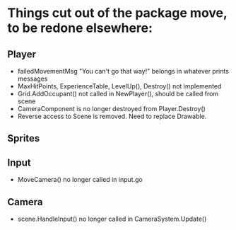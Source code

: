 # Things cut out of the package move, to be redone elsewhere:

## Player

* failedMovementMsg "You can't go that way!" belongs in whatever prints messages
* MaxHitPoints, ExperienceTable, LevelUp(), Destroy() not implemented
* Grid.AddOccupant() not called in NewPlayer(), should be called from scene
* CameraComponent is no longer destroyed from Player.Destroy()
* Reverse access to Scene is removed. Need to replace Drawable.

## Sprites

## Input

* MoveCamera() no longer called in input.go

## Camera

* scene.HandleInput() no longer called in CameraSystem.Update()
